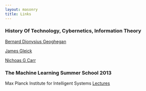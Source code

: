 ```yaml
---
layout: masonry
title: Links
---
```

### History Of Technology, Cybernetics, Information Theory
[Bernard Dionysius Geoghegan](http://bernardg.com/)

[James Gleick](http://around.com/)

[Nichoas G Carr](http://www.nicholasgcarr.com/)

### The Machine Learning Summer School 2013 
Max Planck Institute for Intelligent Systems
[Lectures](http://mlss.tuebingen.mpg.de/speakers.html)
